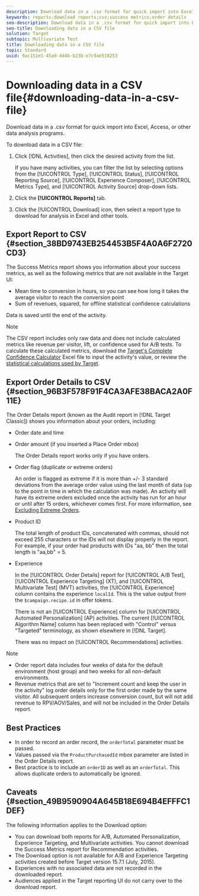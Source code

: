 ```yaml
---
description: Download data in a .csv format for quick import into Excel, Access, or other data analysis programs.
keywords: reports;download reports;csv;success metrics;order details
seo-description: Download data in a .csv format for quick import into Excel, Access, or other data analysis programs.
seo-title: Downloading data in a CSV file
solution: Target
subtopic: Multivariate Test
title: Downloading data in a CSV file
topic: Standard
uuid: 9ac151e1-45a9-4d46-b23b-e7c9ae518253
---
```


# Downloading data in a CSV file{#downloading-data-in-a-csv-file}

Download data in a .csv format for quick import into Excel, Access, or other data analysis programs.

To download data in a CSV file:

1. Click [!DNL Activities], then click the desired activity from the list.

   If you have many activities, you can filter the list by selecting options from the [!UICONTROL Type], [!UICONTROL Status], [!UICONTROL Reporting Source], [!UICONTROL Experience Composer], [!UICONTROL Metrics Type], and [!UICONTROL Activity Source] drop-down lists. 

1. Click the **[!UICONTROL Reports]** tab. 
1. Click the [!UICONTROL Download] icon, then select a report type to download for analysis in Excel and other tools.

## Export Report to CSV {#section_38BD9743EB254453B5F4A0A6F2720CD3}

The Success Metrics report shows you information about your success metrics, as well as the following metrics that are not available in the Target UI:

* Mean time to conversion in hours, so you can see how long it takes the average visitor to reach the conversion point 
* Sum of revenues, squared, for offline statistical confidence calculations

Data is saved until the end of the activity.

>[!NOTE]
>
>The CSV report includes only raw data and does not include calculated metrics like revenue per visitor, lift, or confidence used for A/B tests. To calculate these calculated metrics, download the [Target's Complete Confidence Calculator](https://marketing.adobe.com/resources/help/en_US/target/target/complete_confidence_calculator.xlsx) Excel file to input the activity's value, or review the [statistical calculations used by Target](https://marketing.adobe.com/resources/help/en_US/target/target/statistical-calculations.pdf).

## Export Order Details to CSV {#section_96B3F578F91F4CA3AFE38BACA2A0F11E}

The Order Details report (known as the Audit report in [!DNL Target Classic]) shows you information about your orders, including:

* Order date and time 
* Order amount (if you inserted a Place Order mbox)

  The Order Details report works only if you have orders. 

* Order flag (duplicate or extreme orders)

  An order is flagged as extreme if it is more than +/- 3 standard deviations from the average order value using the last month of data (up to the point in time in which the calculation was made). An activity will have its extreme orders excluded once the activity has run for an hour or until after 15 orders, whichever comes first. For more information, see [Excluding Extreme Orders](../c-reports/c-report-settings/excluding-extreme-orders.md#task_2AE7743FFCDD466DAEEB720BE5F33DAA). 

* Product ID

  The total length of product IDs, concatenated with commas, should not exceed 255 characters or the IDs will not display properly in the report. For example, if your order had products with IDs "aa, bb" then the total length is "aa,bb" = 5. 

* Experience

  In the [!UICONTROL Order Details] report for [!UICONTROL A/B Test], [!UICONTROL Experience Targeting] (XT), and [!UICONTROL Multivariate Test] (MVT) activities, the [!UICONTROL Experience] column contains the experience `localId`. This is the value output from the `$campaign.recipe.id` in offer tokens.

  There is not an [!UICONTROL Experience] column for [!UICONTROL Automated Personalization] (AP) activities. The current [!UICONTROL Algorithm Name] column has been replaced with "Control" versus "Targeted" terminology, as shown elsewhere in [!DNL Target].

  There was no impact on [!UICONTROL Recommendations] activities.

>[!NOTE]
>
>* Order report data includes four weeks of data for the default environment (host group) and two weeks for all non-default environments.
>* Revenue metrics that are set to "Increment count and keep the user in the activity" log order details only for the first order made by the same visitor. All subsequent orders increase conversion count, but will not add revenue to RPV/AOV/Sales, and will not be included in the Order Details report.

## Best Practices

* In order to record an order record, the `orderTotal` parameter must be passed. 
* Values passed via the `ProductPurchasedId` mbox parameter are listed in the Order Details report. 
* Best practice is to include an `orderID` as well as an `orderTotal`. This allows duplicate orders to automatically be ignored.

## Caveats {#section_49B9590904A645B18E694B4EFFFC1DEF}

The following information applies to the Download option:

* You can download both reports for A/B, Automated Personalization, Experience Targeting, and Multivariate activities. You cannot download the Success Metrics report for Recommendation activities. 
* The Download option is not available for A/B and Experience Targeting activities created before Target version 15.7.1 (July, 2015). 
* Experiences with no associated data are not recorded in the downloaded report.
* Audiences applied in the Target reporting UI do not carry over to the download report.
